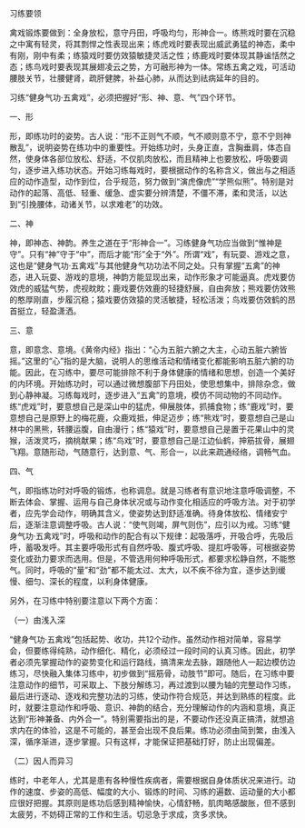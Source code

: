 习练要领

禽戏锻炼要做到：全身放松，意守丹田，呼吸均匀，形神合一。练熊戏时要在沉稳之中寓有轻灵，将其剽悍之性表现出来；练虎戏时要表现出威武勇猛的神态，柔中有刚，刚中有柔；练猿戏时要仿效猿敏捷灵活之性；练鹿戏时要体现其静谧恬然之态；练鸟戏时要表现其展翅凌云之势，方可融形神为一体。常练五禽之戏，可活动腰肢关节，壮腰健肾，疏肝健脾，补益心肺，从而达到祛病延年的目的。

习练“健身气功·五禽戏”，必须把握好“形、神、意、气”四个环节。

一、形

形，即练功时的姿势。古人说：“形不正则气不顺，气不顺则意不宁，意不宁则神散乱”，说明姿势在练功中的重要性。开始练功时，头身正直，含胸垂肩，体态自然，使身体各部位放松、舒适，不仅肌肉放松，而且精神上也要放松，呼吸要调匀，逐步进入练功状态。开始习练每戏时，要根据动作的名称含义，做出与之相适应的动作造型，动作到位，合乎规范，努力做到“演虎像虎”“学熊似熊”。特别是对动作的起落、高低、轻重、缓急、虚实要分辨清楚，不僵不滞，柔和灵活，以达到“引挽腰体，动诸关节，以求难老”的功效。

二、神

神，即神态、神韵。养生之道在于“形神合一”。习练健身气功应当做到“惟神是守”。只有“神”守于“中”，而后才能“形”全于“外”。所谓“戏”，有玩耍、游戏之意，这也是“健身气功·五禽戏”与其他健身气功功法不同之处。只有掌握“五禽”的神态，进入玩耍、游戏的意境，神韵方能显现出来，动作形象才可能逼真。虎戏要仿效虎的威猛气势，虎视眈眈；鹿戏要仿效鹿的轻捷舒展，自由奔放；熊戏要仿效熊的憨厚刚直，步履沉稳；猿戏要仿效猿的灵活敏捷，轻松活泼；鸟戏要仿效鹤的昂首挺立，轻盈潇洒。

三、意

意，即意念、意境。《黄帝内经》指出：“心为五脏六腑之大主，心动五脏六腑皆摇。”这里的“心”指的是大脑，说明人的思维活动和情绪变化都能影响五脏六腑的功能。因此，在习练中，要尽可能排除不利于身体健康的情绪和思想，创造一个美好的内环境。开始练功时，可以通过微想腹部下丹田处，使思想集中，排除杂念，做到心静神凝。习练每戏时，逐步进入“五禽”的意境，模仿不同动物的不同动作。练“虎戏”时，要意想自己是深山中的猛虎，伸展肢体，抓捕食物；练“鹿戏”时，要意想自己是原野上的梅花鹿，众鹿戏抵，伸足迈步；练“熊戏”时，要意想自己是山林中的黑熊，转腰运腹，自由漫行；练“猿戏”时，要意想自己是置于花果山中的灵猴，活泼灵巧，摘桃献果；练“鸟戏”时，要意想自己是江边仙鹤，抻筋拔骨，展翅飞翔。意随形动，气随意行，达到意、气、形合一，以此来疏通经络，调畅气血。

四、气

气，即指练功时对呼吸的锻炼，也称调息。就是习练者有意识地注意呼吸调整，不断去体会、掌握、运用与自己身体状况或与动作变化相适应的呼吸方法。对于初学者，应先学会动作，明确其含义，使姿势达到舒适准确。待身体放松、情绪安宁后，逐渐注意调整呼吸。古人说：“使气则竭，屏气则伤”，应引以为戒。习练“健身气功·五禽戏”时，呼吸和动作的配合有以下规律：起吸落呼，开吸合呼，先吸后呼，蓄吸发呼。其主要呼吸形式有自然呼吸、腹式呼吸、提肛呼吸等，可根据姿势变化或劲力要求而选用。但是，不管选用何种呼吸形式，都要求松静自然，不能憋气。同时，呼吸的“量”和“劲”都不能太过、太大，以不疾不徐为宜，逐步达到缓慢、细匀、深长的程度，以利身体健康。

另外，在习练中特别要注意以下两个方面：

（一）由浅入深

“健身气功·五禽戏”包括起势、收功，共12个动作。虽然动作相对简单，容易学会，但要练得纯熟，动作细化、精化，必须经过一段时间的认真习练。因此，初学者必须先掌握动作的姿势变化和运行路线，搞清来龙去脉，跟随他人一起边模仿边练习，尽快融入集体习练中，初步做到“摇筋骨，动肢节”即可。随后，在习练中要注意动作的细节，可采取上、下肢分解练习，再过渡到以腰为轴的完整动作习练，最后进行逐动、逐戏和完整功法的习练，使动作符合规范，并达到熟练的程度。此时，就要注意动作和呼吸、意识、神韵的结合，充分理解动作的内涵和意境，真正达到“形神兼备、内外合一”。特别需要指出的是，不要动作还没真正搞清，就想追求内在的体验，这是不可能的，甚至会出现不良后果。练功必须由简到繁，由浅入深，循序渐进，逐步掌握。只有这样，才能保证把基础打好，防止出现偏差。

（二）因人而异习

练时，中老年人，尤其是患有各种慢性疾病者，需要根据自身体质状况来进行。动作的速度、步姿的高低、幅度的大小、锻炼的时间、习练的遍数、运动量的大小都应很好把握。其原则是练功后感到精神愉快，心情舒畅，肌肉略感酸胀，但不感到太疲劳，不妨碍正常的工作和生活。切忌急于求成，贪多求快。

